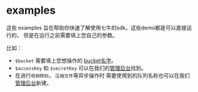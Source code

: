 # examples

这些 examples 旨在帮助你快速了解使用七牛的sdk。这些demo都是可以直接运行的， 但是在运行之前需要填上您自己的参数。

比如：

* `$bucket`  需要填上您想操作的 [bucket名字](http://developer.qiniu.com/docs/v6/api/overview/concepts.html#bucket)。
* `$accessKey` 和 `$secretKey` 可以在我们的[管理后台](https://portal.qiniu.com/setting/key)找到。
* 在进行`视频转码`， `压缩文件`等异步操作时 需要使用到的队列名称也可以在我们[管理后台](https://portal.qiniu.com/mps/pipeline)新建。

